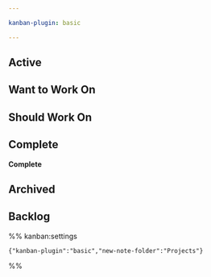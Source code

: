```yaml
---

kanban-plugin: basic

---
```


## Active



## Want to Work On



## Should Work On



## Complete

**Complete**


## Archived



## Backlog





%% kanban:settings
```
{"kanban-plugin":"basic","new-note-folder":"Projects"}
```
%%